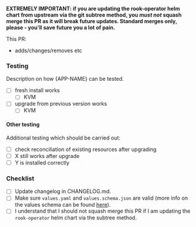 <!--
Not all PRs will require all tests to be carried out. Delete where appropriate.
-->

<!--
MODIFY THIS AFTER your new app repo is in https://github.com/giantswarm/github
@team-rocket will be automatically requested for review once
this PR has been submitted. (But not for drafts)
-->

**EXTREMELY IMPORTANT: if you are updating the rook-operator helm chart from upstream via the git subtree method, you _must not_ squash merge this PR as it will break future updates. Standard merges only, please - you'll save future you a lot of pain.**


This PR:

- adds/changes/removes etc

### Testing

Description on how {APP-NAME} can be tested.

- [ ] fresh install works
  - [ ] KVM
- [ ] upgrade from previous version works
  - [ ] KVM

#### Other testing

Additional testing which should be carried out:

- [ ] check reconciliation of existing resources after upgrading
- [ ] X still works after upgrade
- [ ] Y is installed correctly

<!--
Changelog must always be updated.
-->

### Checklist

- [ ] Update changelog in CHANGELOG.md.
- [ ] Make sure `values.yaml` and `values.schema.json` are valid (more info on the values schema can be found [here](https://intranet.giantswarm.io/docs/organizational-structure/teams/halo/app-updates/helm-values-schema/)).
- [ ] I understand that I should not squash merge this PR if I am updating the `rook-operator` helm chart via the subtree method.
